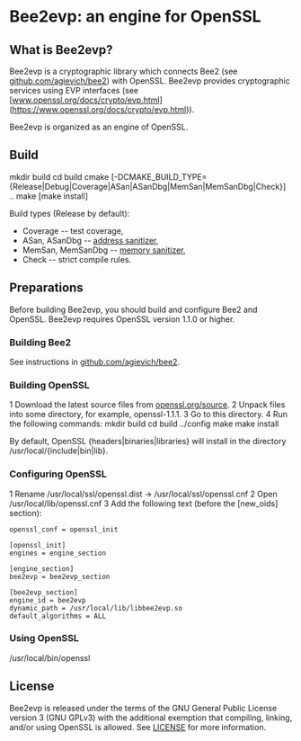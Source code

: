Bee2evp: an engine for OpenSSL
==============================

What is Bee2evp?
----------------

Bee2evp is a cryptographic library which connects Bee2 (see 
[github.com/agievich/bee2](https://github.com/agievich/bee2))
with OpenSSL. 
Bee2evp provides cryptographic services using EVP interfaces
(see [www.openssl.org/docs/crypto/evp.html]
(https://www.openssl.org/docs/crypto/evp.html)).

Bee2evp is organized as an engine of OpenSSL.

Build
-----

  mkdir build
  cd build
  cmake [-DCMAKE_BUILD_TYPE={Release|Debug|Coverage|ASan|ASanDbg|MemSan|MemSanDbg|Check}] ..
  make
  [make install]

Build types (Release by default):
   
*  Coverage -- test coverage, 
*  ASan, ASanDbg -- [address sanitizer](http://en.wikipedia.org/wiki/AddressSanitizer),
*  MemSan, MemSanDbg -- [memory sanitizer](http://code.google.com/p/memory-sanitizer/),
*  Check -- strict compile rules.

Preparations
------------

Before building Bee2evp, you should build and configure Bee2 and OpenSSL. 
Bee2evp requires OpenSSL version 1.1.0 or higher.

### Building Bee2

See instructions in [github.com/agievich/bee2](https://github.com/agievich/bee2).

### Building OpenSSL

1 Download the latest source files from [openssl.org/source](https://openssl.org/source).
2 Unpack files into some directory, for example, openssl-1.1.1.
3 Go to this directory.
4 Run the following commands:
    mkdir build
    cd build
    ../config 
    make
    make install

By default, OpenSSL {headers|binaries|libraries} will install 
in the directory /usr/local/{include|bin|lib}.

### Configuring OpenSSL

1 Rename /usr/local/ssl/openssl.dist -> /usr/local/ssl/openssl.cnf
2 Open /usr/local/lib/openssl.cnf
3 Add the following text (before the [new_oids] section):

    openssl_conf = openssl_init

    [openssl_init]
    engines = engine_section

    [engine_section]
    bee2evp = bee2evp_section

    [bee2evp_section]
    engine_id = bee2evp
    dynamic_path = /usr/local/lib/libbee2evp.so
    default_algorithms = ALL

### Using OpenSSL

/usr/local/bin/openssl

License
-------

Bee2evp is released under the terms of the GNU General Public License version 3
(GNU GPLv3) with the additional exemption that compiling, linking, 
and/or using OpenSSL is allowed. See [LICENSE](LICENSE) for more information.
